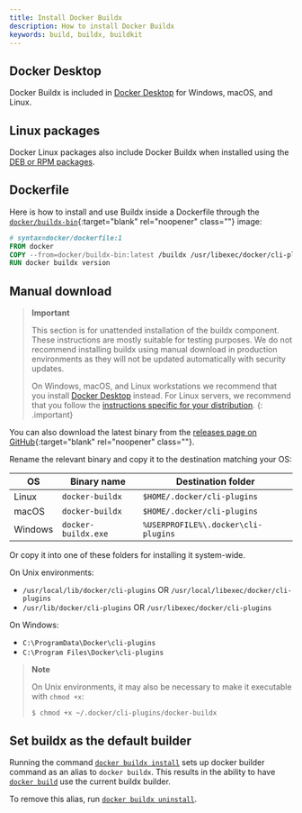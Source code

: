 ```yaml
---
title: Install Docker Buildx
description: How to install Docker Buildx
keywords: build, buildx, buildkit
---
```


## Docker Desktop

Docker Buildx is included in [Docker Desktop](../../desktop/index.md) for
Windows, macOS, and Linux.

## Linux packages

Docker Linux packages also include Docker Buildx when installed using the
[DEB or RPM packages](../../engine/install/index.md).

## Dockerfile

Here is how to install and use Buildx inside a Dockerfile through the
[`docker/buildx-bin`](https://hub.docker.com/r/docker/buildx-bin){:target="blank" rel="noopener" class=""}
image:

```dockerfile
# syntax=docker/dockerfile:1
FROM docker
COPY --from=docker/buildx-bin:latest /buildx /usr/libexec/docker/cli-plugins/docker-buildx
RUN docker buildx version
```

## Manual download

> **Important**
>
> This section is for unattended installation of the buildx component. These
> instructions are mostly suitable for testing purposes. We do not recommend
> installing buildx using manual download in production environments as they
> will not be updated automatically with security updates.
>
> On Windows, macOS, and Linux workstations we recommend that you install
> [Docker Desktop](../../desktop/index.md) instead. For Linux servers, we recommend
> that you follow the [instructions specific for your distribution](#linux-packages).
{: .important}

You can also download the latest binary from the [releases page on GitHub](https://github.com/docker/buildx/releases/latest){:target="blank" rel="noopener" class=""}.

Rename the relevant binary and copy it to the destination matching your OS:

| OS       | Binary name          | Destination folder                         |
|----------|----------------------|--------------------------------------------|
| Linux    | `docker-buildx`      | `$HOME/.docker/cli-plugins`                |
| macOS    | `docker-buildx`      | `$HOME/.docker/cli-plugins`                |
| Windows  | `docker-buildx.exe`  | `%USERPROFILE%\.docker\cli-plugins`        |

Or copy it into one of these folders for installing it system-wide.

On Unix environments:

* `/usr/local/lib/docker/cli-plugins` OR `/usr/local/libexec/docker/cli-plugins`
* `/usr/lib/docker/cli-plugins` OR `/usr/libexec/docker/cli-plugins`

On Windows:

* `C:\ProgramData\Docker\cli-plugins`
* `C:\Program Files\Docker\cli-plugins`

> **Note**
>
> On Unix environments, it may also be necessary to make it executable with `chmod +x`:
> ```shell
> $ chmod +x ~/.docker/cli-plugins/docker-buildx
> ```

## Set buildx as the default builder

Running the command [`docker buildx install`](../../engine/reference/commandline/buildx_install.md)
sets up docker builder command as an alias to `docker buildx`. This results in
the ability to have [`docker build`](../../engine/reference/commandline/build.md)
use the current buildx builder.

To remove this alias, run [`docker buildx uninstall`](../../engine/reference/commandline/buildx_uninstall.md).
